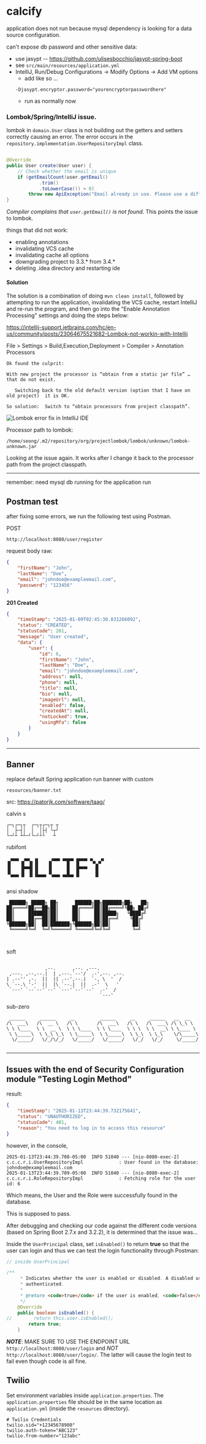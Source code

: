 # calcify

application does not run because mysql dependency is looking for a data source configuration.

can't expose db password and other sensitive data:

- use jasypt -- https://github.com/ulisesbocchio/jasypt-spring-boot
- see `src/main/resources/application.yml`
- IntelliJ, Run/Debug Configurations -> Modify Options -> Add VM options
    - add like so ...
  ```
  -Djasypt.encryptor.password="yourencryptorpasswordhere"
  ```
    - run as normally now

### Lombok/Spring/IntelliJ issue.
lombok in `domain.User` class is not building out the getters and setters correctly causing an error.
The error occurs in the `repository.implementation.UserRepositoryImpl` class.

```java

@Override
public User create(User user) {
    // Check whether the email is unique
    if (getEmailCount(user.getEmail()
            .trim()
            .toLowerCase()) > 0)
        throw new ApiException("Email already in use. Please use a different email and try again.");
}

```

*Compiler complains that `user.getEmail()` is not found*. This points the issue to lombok.

things that did not work:
- enabling annotations
- invalidating VCS cache
- invalidating cache all options
- downgrading project to 3.3.* from 3.4.*
- deleting .idea directory and restarting ide

#### Solution
The solution is a combination of doing `mvn clean install`, followed by attempting to run the application, invalidating the VCS cache, restart IntelliJ and re-run the program, and then go into the "Enable Annotation Processing" settings and doing the steps below:

https://intellij-support.jetbrains.com/hc/en-us/community/posts/23064675521682-Lombok-not-workin-with-Intellij

File > Settings > Build,Execution,Deployment > Compiler > Annotation Processors
```
Ok found the culprit: 

With new project the processor is “obtain from a static jar file” … that do not exist.  

   Switching back to the old default version (option that I have on old project)  it is OK. 

So solution:  Switch to “obtain processors from project classpath”.
```

![Lombok error fix in IntelliJ IDE](imgs_md/lombok_issue_solution_intellij.png)

Processor path to lombok:
```shell
/home/seong/.m2/repository/org/projectlombok/lombok/unknown/lombok-unknown.jar
```

Looking at the issue again. It works after I change it back to the processor path from the project classpath.


---

remember: need mysql db running for the application run

## Postman test

after fixing some errors, we run the following test using Postman.

POST

```
http://localhost:8080/user/register
```

request body raw:
```json
{
    "firstName": "John",
    "lastName": "Doe",
    "email": "johndoe@exampleemail.com",
    "password": "123456"
}
```

**201 Created**
```json
{
    "timeStamp": "2025-01-09T02:45:30.831266092",
    "status": "CREATED",
    "statusCode": 201,
    "message": "User created",
    "data": {
        "user": {
            "id": 6,
            "firstName": "John",
            "lastName": "Doe",
            "email": "johndoe@exampleemail.com",
            "address": null,
            "phone": null,
            "title": null,
            "bio": null,
            "imageUrl": null,
            "enabled": false,
            "createdAt": null,
            "notLocked": true,
            "usingMfa": false
        }
    }
}
```

---

## Banner

replace default Spring application run banner with custom

`resources/banner.txt`

src: https://patorjk.com/software/taag/ 

calvin s
```
┌─┐┌─┐┬  ┌─┐┬┌─┐┬ ┬
│  ├─┤│  │  │├┤ └┬┘
└─┘┴ ┴┴─┘└─┘┴└   ┴ 
```

rubifont
```
 ▗▄▄▖ ▗▄▖ ▗▖    ▗▄▄▖▗▄▄▄▖▗▄▄▄▖▗▖  ▗▖
▐▌   ▐▌ ▐▌▐▌   ▐▌     █  ▐▌    ▝▚▞▘ 
▐▌   ▐▛▀▜▌▐▌   ▐▌     █  ▐▛▀▀▘  ▐▌  
▝▚▄▄▖▐▌ ▐▌▐▙▄▄▖▝▚▄▄▖▗▄█▄▖▐▌     ▐▌  
                                    
```

ansi shadow
```
 ██████╗ █████╗ ██╗      ██████╗██╗███████╗██╗   ██╗
██╔════╝██╔══██╗██║     ██╔════╝██║██╔════╝╚██╗ ██╔╝
██║     ███████║██║     ██║     ██║█████╗   ╚████╔╝ 
██║     ██╔══██║██║     ██║     ██║██╔══╝    ╚██╔╝  
╚██████╗██║  ██║███████╗╚██████╗██║██║        ██║   
 ╚═════╝╚═╝  ╚═╝╚══════╝ ╚═════╝╚═╝╚═╝        ╚═╝   
                                                    


```

soft 

```
                                            
              ,--.      ,--. ,---.          
 ,---. ,--,--.|  | ,---.`--'/  .-',--. ,--. 
| .--'' ,-.  ||  || .--',--.|  `-, \  '  /  
\ `--.\ '-'  ||  |\ `--.|  ||  .-'  \   '   
 `---' `--`--'`--' `---'`--'`--'  .-'  /    
                                  `---'     
```

sub-zero
```
 ______     ______     __         ______     __     ______   __  __    
/\  ___\   /\  __ \   /\ \       /\  ___\   /\ \   /\  ___\ /\ \_\ \   
\ \ \____  \ \  __ \  \ \ \____  \ \ \____  \ \ \  \ \  __\ \ \____ \  
 \ \_____\  \ \_\ \_\  \ \_____\  \ \_____\  \ \_\  \ \_\    \/\_____\ 
  \/_____/   \/_/\/_/   \/_____/   \/_____/   \/_/   \/_/     \/_____/ 
                                                                       
```


---


## Issues with the end of Security Configuration module "Testing Login Method"

result:
```json
{
    "timeStamp": "2025-01-13T23:44:39.732175641",
    "status": "UNAUTHORIZED",
    "statusCode": 401,
    "reason": "You need to log in to access this resource"
}
```

however, in the console,
```shell
2025-01-13T23:44:39.708-05:00  INFO 51040 --- [nio-8080-exec-2] c.c.c.r.i.UserRepositoryImpl             : User found in the database: johndoe@exampleemail.com
2025-01-13T23:44:39.709-05:00  INFO 51040 --- [nio-8080-exec-2] c.c.c.r.i.RoleRepositoryImpl             : Fetching role for the user id: 6
```
Which means, the User and the Role were successfully found in the database.

This is supposed to pass.

After debugging and checking our code against the different code versions (based on Spring Boot 2.7.x and 3.2.2), it is determined that the issue was...

Inside the `UserPrincipal` class, set `isEnabled()` to return **true** so that the user can login and thus we can test the login functionality through Postman:
```java
// inside UserPrincipal 

/**
     * Indicates whether the user is enabled or disabled. A disabled user cannot be
     * authenticated.
     *
     * @return <code>true</code> if the user is enabled, <code>false</code> otherwise
     */
    @Override
    public boolean isEnabled() {
//        return this.user.isEnabled();
        return true;
    }
```

***NOTE***: MAKE SURE TO USE THE ENDPOINT URL `http://localhost:8080/user/login` and *NOT* `http://localhost:8080/user/login/`. The latter will cause the login test to fail even though code is all fine. 

## Twilio

Set environment variables inside `application.properties`.
The `application.properties` file should be in the same location as `application.yml` (inside the `resources` directory).
```properties
# Twilio Credentials
twilio.sid="+12345678900"
twilio.auth-token="ABC123"
twilio.from-number="123abc"
```
